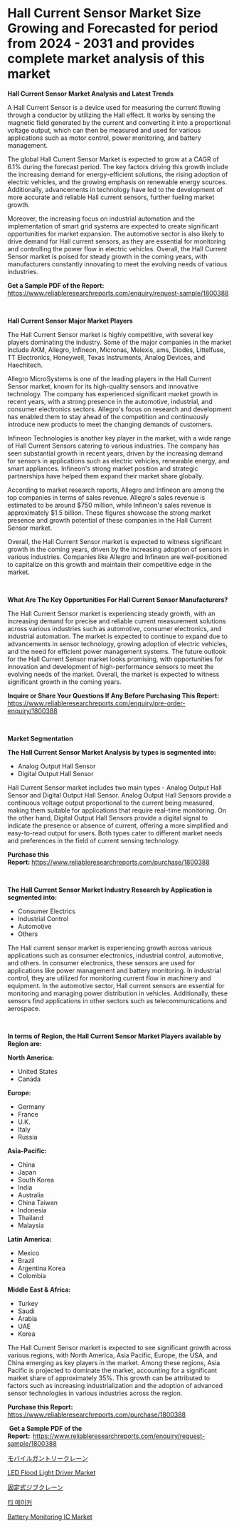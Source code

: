 <p><h1>Hall Current Sensor Market Size Growing and Forecasted for period from 2024 - 2031 and provides complete market analysis of this market</h1></p><p><strong>Hall Current Sensor Market Analysis and Latest Trends</strong></p>
<p><p>A Hall Current Sensor is a device used for measuring the current flowing through a conductor by utilizing the Hall effect. It works by sensing the magnetic field generated by the current and converting it into a proportional voltage output, which can then be measured and used for various applications such as motor control, power monitoring, and battery management.</p><p>The global Hall Current Sensor Market is expected to grow at a CAGR of 6.1% during the forecast period. The key factors driving this growth include the increasing demand for energy-efficient solutions, the rising adoption of electric vehicles, and the growing emphasis on renewable energy sources. Additionally, advancements in technology have led to the development of more accurate and reliable Hall current sensors, further fueling market growth.</p><p>Moreover, the increasing focus on industrial automation and the implementation of smart grid systems are expected to create significant opportunities for market expansion. The automotive sector is also likely to drive demand for Hall current sensors, as they are essential for monitoring and controlling the power flow in electric vehicles. Overall, the Hall Current Sensor market is poised for steady growth in the coming years, with manufacturers constantly innovating to meet the evolving needs of various industries.</p></p>
<p><strong>Get a Sample PDF of the Report:&nbsp;</strong> <a href="https://www.reliableresearchreports.com/enquiry/request-sample/1800388">https://www.reliableresearchreports.com/enquiry/request-sample/1800388</a></p>
<p>&nbsp;</p>
<p><strong>Hall Current Sensor Major Market Players</strong></p>
<p><p>The Hall Current Sensor market is highly competitive, with several key players dominating the industry. Some of the major companies in the market include AKM, Allegro, Infineon, Micronas, Melexis, ams, Diodes, Littelfuse, TT Electronics, Honeywell, Texas Instruments, Analog Devices, and Haechitech.</p><p>Allegro MicroSystems is one of the leading players in the Hall Current Sensor market, known for its high-quality sensors and innovative technology. The company has experienced significant market growth in recent years, with a strong presence in the automotive, industrial, and consumer electronics sectors. Allegro's focus on research and development has enabled them to stay ahead of the competition and continuously introduce new products to meet the changing demands of customers.</p><p>Infineon Technologies is another key player in the market, with a wide range of Hall Current Sensors catering to various industries. The company has seen substantial growth in recent years, driven by the increasing demand for sensors in applications such as electric vehicles, renewable energy, and smart appliances. Infineon's strong market position and strategic partnerships have helped them expand their market share globally.</p><p>According to market research reports, Allegro and Infineon are among the top companies in terms of sales revenue. Allegro's sales revenue is estimated to be around $750 million, while Infineon's sales revenue is approximately $1.5 billion. These figures showcase the strong market presence and growth potential of these companies in the Hall Current Sensor market.</p><p>Overall, the Hall Current Sensor market is expected to witness significant growth in the coming years, driven by the increasing adoption of sensors in various industries. Companies like Allegro and Infineon are well-positioned to capitalize on this growth and maintain their competitive edge in the market.</p></p>
<p>&nbsp;</p>
<p><strong>What Are The Key Opportunities For Hall Current Sensor Manufacturers?</strong></p>
<p><p>The Hall Current Sensor market is experiencing steady growth, with an increasing demand for precise and reliable current measurement solutions across various industries such as automotive, consumer electronics, and industrial automation. The market is expected to continue to expand due to advancements in sensor technology, growing adoption of electric vehicles, and the need for efficient power management systems. The future outlook for the Hall Current Sensor market looks promising, with opportunities for innovation and development of high-performance sensors to meet the evolving needs of the market. Overall, the market is expected to witness significant growth in the coming years.</p></p>
<p><strong>Inquire or Share Your Questions If Any Before Purchasing This Report:</strong> <a href="https://www.reliableresearchreports.com/enquiry/pre-order-enquiry/1800388">https://www.reliableresearchreports.com/enquiry/pre-order-enquiry/1800388</a></p>
<p>&nbsp;</p>
<p><strong>Market Segmentation</strong></p>
<p><strong>The Hall Current Sensor Market Analysis by types is segmented into:</strong></p>
<p><ul><li>Analog Output Hall Sensor</li><li>Digital Output Hall Sensor</li></ul></p>
<p><p>Hall Current Sensor market includes two main types - Analog Output Hall Sensor and Digital Output Hall Sensor. Analog Output Hall Sensors provide a continuous voltage output proportional to the current being measured, making them suitable for applications that require real-time monitoring. On the other hand, Digital Output Hall Sensors provide a digital signal to indicate the presence or absence of current, offering a more simplified and easy-to-read output for users. Both types cater to different market needs and preferences in the field of current sensing technology.</p></p>
<p><strong>Purchase this Report:&nbsp;</strong><a href="https://www.reliableresearchreports.com/purchase/1800388">https://www.reliableresearchreports.com/purchase/1800388</a></p>
<p>&nbsp;</p>
<p><strong>The Hall Current Sensor Market Industry Research by Application is segmented into:</strong></p>
<p><ul><li>Consumer Electrics</li><li>Industrial Control</li><li>Automotive</li><li>Others</li></ul></p>
<p><p>The Hall current sensor market is experiencing growth across various applications such as consumer electronics, industrial control, automotive, and others. In consumer electronics, these sensors are used for applications like power management and battery monitoring. In industrial control, they are utilized for monitoring current flow in machinery and equipment. In the automotive sector, Hall current sensors are essential for monitoring and managing power distribution in vehicles. Additionally, these sensors find applications in other sectors such as telecommunications and aerospace.</p></p>
<p>&nbsp;</p>
<p><strong>In terms of Region, the Hall Current Sensor Market Players available by Region are:</strong></p>
<p>
    <p> <strong> North America: </strong>
        <ul>
            <li>United States</li>
            <li>Canada</li>
        </ul>
        </p> 
    <p> <strong> Europe: </strong>
        <ul>
            <li>Germany</li>
            <li>France</li>
            <li>U.K.</li>
            <li>Italy</li>
            <li>Russia</li>
        </ul>
        </p> 
    <p> <strong> Asia-Pacific: </strong>
        <ul>
            <li>China</li>
            <li>Japan</li>
            <li>South Korea</li>
            <li>India</li>
            <li>Australia</li>
            <li>China Taiwan</li>
            <li>Indonesia</li>
            <li>Thailand</li>
            <li>Malaysia</li>
        </ul>
        </p> 
    <p> <strong> Latin America: </strong>
        <ul>
            <li>Mexico</li>
            <li>Brazil</li>
            <li>Argentina Korea</li>
            <li>Colombia</li>
        </ul>
        </p> 
    <p> <strong> Middle East & Africa: </strong>
        <ul>
            <li>Turkey</li>
            <li>Saudi</li>
            <li>Arabia</li>
            <li>UAE</li>
            <li>Korea</li>
        </ul>
    </p>
    </p>
<p><p>The Hall Current Sensor market is expected to see significant growth across various regions, with North America, Asia Pacific, Europe, the USA, and China emerging as key players in the market. Among these regions, Asia Pacific is projected to dominate the market, accounting for a significant market share of approximately 35%. This growth can be attributed to factors such as increasing industrialization and the adoption of advanced sensor technologies in various industries across the region.</p></p>
<p><strong>Purchase this Report: </strong><a href="https://www.reliableresearchreports.com/purchase/1800388">https://www.reliableresearchreports.com/purchase/1800388</a></p>
<p>&nbsp;<strong>Get a Sample PDF of the Report:&nbsp;&nbsp;</strong><a href="https://www.reliableresearchreports.com/enquiry/request-sample/1800388">https://www.reliableresearchreports.com/enquiry/request-sample/1800388</a></p>
<p><strong></strong></p>
<p><p><a href="https://github.com/vtbvgl20191192/Market-Research-Report-List-1/blob/main/969810010331.md">モバイルガントリークレーン</a></p><p><a href="https://github.com/jhcraigie/Market-Research-Report-List-2/blob/main/led-flood-light-driver-market.md">LED Flood Light Driver Market</a></p><p><a href="https://github.com/avwofrml53535/Market-Research-Report-List-1/blob/main/875243910330.md">固定式ジブクレーン</a></p><p><a href="https://github.com/TrevorKruvalis5678/Market-Research-Report-List-1/blob/main/32714509618.md">티 메이커</a></p><p><a href="https://github.com/PeterParrish5/Market-Research-Report-List-4/blob/main/battery-monitoring-ic-market.md">Battery Monitoring IC Market</a></p></p>